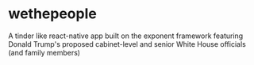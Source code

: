 # wethepeople
A tinder like react-native app built on the exponent framework featuring Donald Trump's proposed cabinet-level and senior White House officials (and family members)

